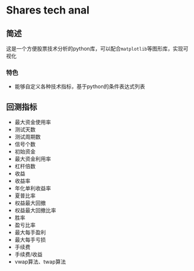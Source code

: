 # Shares tech anal

## 简述

这是一个方便股票技术分析的python库，可以配合`matplotlib`等图形库，实现可视化

### 特色

- 能够自定义各种技术指标，基于python的条件表达式列表

## 回测指标

- 最大资金使用率
- 测试天数
- 测试周期数
- 信号个数
- 初始资金
- 最大资金利用率
- 杠杆倍数
- 收益
- 收益率
- 年化单利收益率
- 夏普比率
- 权益最大回撤
- 权益最大回撤比率
- 胜率
- 盈亏比率
- 最大每手盈利
- 最大每手亏损
- 手续费
- 手续费/收益
- vwap算法、twap算法
